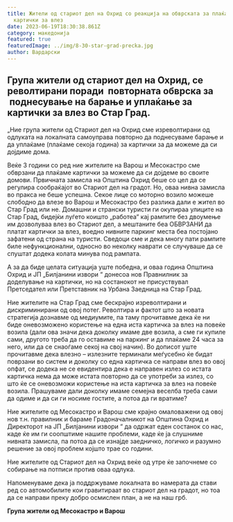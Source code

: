 ```yaml
---
title: Жители од стариот дел на Охрид со реакција на обврската за плаќање
  картички за влез
date: 2023-06-19T18:30:38.861Z
category: македонија
featured: true
featuredImage: ../img/8-30-star-grad-precka.jpg
author: Вардарски
---
```

<!--StartFragment-->

## Група жители од стариот дел на Охрид, се револтирани поради  повторната обврска за  поднесување на барање и уплаќање за картички за влез во Стар Град.



<!--EndFragment--><!--StartFragment-->

„Ние група жители од Стариот дел на Охрид сме изреволтирани од одлуката на локалната самоуправа повторно да поднесуваме барање и да уплаќаме (плаќаме секоја година) за картички за да можеме да си дојдиме дома.

Веќе 3 години со ред ние жителите на Варош и Месокастро сме обврзани да плаќаме картички за можеме да си дојдеме во своите домови. Првичната замисла на Општина Охрид беше со цел да се регулира сообраќајот во Стариот дел на градот. Но, оваа нивна замисла во пракса не беше успешна. Секое лице со моторно возило можеше слободно да влезе во Варош и Месокастро без разлика дали е жител во Стар Град или не. Домашни и странски туристи ги окупираа улиците на Стар Град, бидејќи луѓето коишто „работеа“ кај рампите без двоумење им дозволуваа влез во Стариот дел, а мештаните беа ОБВРЗАНИ да платат картички за влез, воедно нивните паркинг места беа постојано зафатени од страна на туристи. Сведоци сме и дека многу пати рампите биле нефункционални, односно во неколку наврати се случуваше да се спуштат додека колата минува под рампата.

А за да биде целата ситуација уште победна, и оваа година Општина Охрид и ЈП „Билјанини извори “ донесоа нов Правнилник за доделување на картички, но на состанокот не присуствувал Претседател или Претставник на Урбана Заедница на Стар Град.

Ние жителите на Стар Град сме бескрајно изреволтирани и дискриминирани од овој потег. Револтира и фактот што за новата стратегија дознавме од медиумите, па таму прочитавме дека ќе ни биде оневозможено користење на една иста картичка за влез на повеќе возила (дали ова значи дека доколку имаме две возила, а сме ги купиле сами, другото треба да го оставиме на паркинг и да плаќаме 24 часа за него, или да се снаоѓаме секој на свој начин). Во дописот уште прочитавме дека влезно – излезните терминали меѓусебно ќе бидат поврзани во систем и доколку со една картичка се направи влез во овој опфат, се додека не се евидентира дека е направен излез со истата картичка нема да може истата повторно да се употреби за излез, со што ќе се оневозможи користење на иста картичка за влез на повеќе возила. Прашуваме дали доколку имаме семејна веселба треба сами да одиме и да си ги носиме гостите, а потоа да ги вратиме?

Ние жителите од Месокастро и Варош сме крајно омаловажени од овој нов т.н. правилник и бараме Градоначалникот на Општина Охрид и Директорот на ЈП „Билјанини извори “ да одржат еден состанок со нас, каде ќе им ги соопштиме нашите проблеми, каде ќе ја слушниме нивната замисла, па потоа да се изнајде заедничко, логичко и разумно решение за овој проблем којшто трае со години.

Ние жителите од Стариот дел на Охрид веќе од утре ќе започнеме со собирање на потписи против оваа одлука.

Напоменуваме дека ја поддржуваме локалната во намерата да стави ред со автомобилите кои гравитираат во стариот дел на градот, но тоа да се направи преку добро осмислен план, а не на наш грб.

**Група жители од Месокастро и Варош**

<!--EndFragment-->